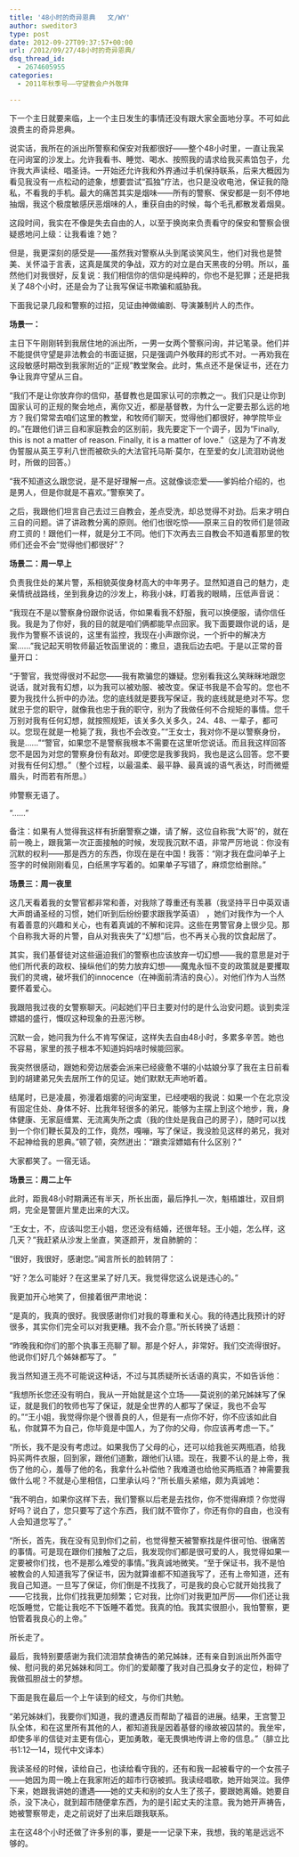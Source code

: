 ```yaml
---
title: '48小时的奇异恩典   文/WY'
author: sweditor3
type: post
date: 2012-09-27T09:37:57+00:00
url: /2012/09/27/48小时的奇异恩典/
dsq_thread_id:
  - 2674605955
categories:
  - 2011年秋季号——守望教会户外敬拜

---
```

下一个主日就要来临，上一个主日发生的事情还没有跟大家全面地分享。不可如此浪费主的奇异恩典。

说实话，我所在的派出所警察和保安对我都很好——整个48小时里，一直让我呆在问询室的沙发上。允许我看书、睡觉、喝水、按照我的请求给我买素馅包子，允许我大声读经、唱圣诗。一开始还允许我和外界通过手机保持联系，后来大概因为看见我没有一点松动的迹象，想要尝试“孤独”疗法，也只是没收电池，保证我的隐私，不看我的手机。最大的痛苦其实是烟味——所有的警察、保安都是一刻不停地抽烟，我这个极度敏感厌恶烟味的人，重获自由的时候，每个毛孔都散发着烟臭。

这段时间，我实在不像是失去自由的人，以至于换岗来负责看守的保安和警察会很疑惑地问上级：让我看谁？她？

但是，我更深刻的感受是——虽然我对警察从头到尾谈笑风生，他们对我也是赞美、关怀溢于言表，这真是属灵的争战，双方的对立是白天黑夜的分明。所以，虽然他们对我很好，反复说：我们相信你的信仰是纯粹的，你也不是犯罪；还是把我关了48个小时，还是会为了让我写保证书欺骗和威胁我。

下面我记录几段和警察的过招，见证由神做编剧、导演兼制片人的杰作。

**场景一：**

主日下午刚刚转到我居住地的派出所，一男一女两个警察问询，并记笔录。他们并不能提供守望是非法教会的书面证据，只是强调户外敬拜的形式不对。一再劝我在这段敏感时期改到我家附近的“正规”教堂聚会。此时，焦点还不是保证书，还在力争让我弃守望从三自。

“我们不是让你放弃你的信仰，基督教也是国家认可的宗教之一。我们只是让你到国家认可的正规的聚会地点，离你又近，都是基督教，为什么一定要去那么远的地方？我们常常去咱们这里的教堂，和牧师们聊天，觉得他们都很好，神学院毕业的。”在跟他们讲三自和家庭教会的区别前，我先要定下一个调子，因为“Finally, this is not a matter of reason. Finally, it is a matter of love.”（这是为了不肯发伪誓服从英王亨利八世而被砍头的大法官托马斯·莫尔，在至爱的女儿流泪劝说他时，所做的回答。）

“我不知道这么跟您说，是不是好理解一点。这就像谈恋爱——爹妈给介绍的，也是男人，但是你就是不喜欢。”警察笑了。

之后，我跟他们坦言自己去过三自教会，差点受洗，却总觉得不对劲。后来才明白三自的问题。讲了讲政教分离的原则。他们也很吃惊——原来三自的牧师们是领政府工资的！跟他们一样，就是分工不同。他们下次再去三自教会不知道看那里的牧师们还会不会“觉得他们都很好”？

**场景二：周一早上**

负责我住处的某片警，系相貌英俊身材高大的中年男子。显然知道自己的魅力，走亲情统战路线，坐到我身边的沙发上，称我小妹，盯着我的眼睛，压低声音说：

“我现在不是以警察身份跟你说话，你如果看我不舒服，我可以换便服，请你信任我。我是为了你好，我的目的就是咱们俩都能早点回家。我下面要跟你说的话，是我作为警察不该说的，这里有监控，我现在小声跟你说，一个折中的解决方案&#8230;&#8230;”我记起天明牧师最近牧函里说的：撒旦，退我后边去吧。于是以正常的音量开口：

“于警官，我觉得很对不起您——我有欺骗您的嫌疑。您别看我这么笑眯眯地跟您说话，就对我有幻想，以为我可以被劝服、被改变。保证书我是不会写的。您也不要为我找什么折中的办法。您的底线就是要我写保证，我的底线就是绝对不写。您就忠于您的职守，就像我也忠于我的职守，别为了我做任何不合规矩的事情。您千万别对我有任何幻想，就按照规矩，该关多久关多久，24、48、一辈子，都可以。您现在就是一枪毙了我，我也不会改变。”“王女士，我对你不是以警察身份，我是&#8230;&#8230;”“警官，如果您不是警察我根本不需要在这里听您说话。而且我这样回答您不是因为对您的警察身份有敌对。即便您是我爹我妈，我也是这么回答。您不要对我有任何幻想。”（整个过程，以最温柔、最平静、最真诚的语气表达，时而微蹙眉头，时而若有所思。）

帅警察无语了。

“&#8230;&#8230;”

备注：如果有人觉得我这样有折磨警察之嫌，请了解，这位自称我“大哥”的，就在前一晚上，跟我第一次正面接触的时候，发现我沉默不语，非常严厉地说：你没有沉默的权利——那是西方的东西，你现在是在中国！我答：“刚才我在盘问单子上签字的时候刚刚看见，白纸黑字写着的。如果单子写错了，麻烦您给删除。”

**场景三：周一夜里**

这几天看着我的女警官都非常和善，对我除了尊重还有羡慕（我坚持平日中英双语大声朗诵圣经的习惯，她们听到后纷纷要求跟我学英语） ，她们对我作为一个人有着善意的兴趣和关心，也有着真诚的不解和诧异。这些在男警官身上很少见。那个自称我大哥的片警，自从对我丧失了“幻想”后，也不再关心我的饮食起居了。

其实，我们基督徒对这些逼迫我们的警察也应该放弃一切幻想——我的意思是对于他们所代表的政权、操纵他们的势力放弃幻想——魔鬼永恒不变的政策就是要攫取我们的灵魂，破坏我们的innocence（在神面前清洁的良心）。对他们作为人当然要怀着爱心。

我跟陪我过夜的女警察聊天。问起她们平日主要对付的是什么治安问题。谈到卖淫嫖娼的盛行，慨叹这种现象的丑恶污秽。

沉默一会，她问我为什么不肯写保证，这样失去自由48小时，多累多辛苦。她也不容易，家里的孩子根本不知道妈妈啥时候能回家。

我突然很感动，跟她和旁边居委会派来已经疲惫不堪的小姑娘分享了我在主日前看到的胡建弟兄失去居所工作的见证。她们默默无声地听着。

结尾时，已是凌晨，弥漫着烟雾的问询室里，已经哽咽的我说：如果一个在北京没有固定住处、身体不好、比我年轻很多的弟兄，能够为主摆上到这个地步，我，身体健康、无家庭缠累、无流离失所之虞（我的住处是我自己的房子），随时可以找到一个你们鞭长莫及的工作，竟然，嘎嘣，写了保证，我没脸见这样的弟兄，我对不起神给我的恩典。”顿了顿，突然迸出：“跟卖淫嫖娼有什么区别？”

大家都笑了。一宿无话。

**场景三：周二上午**

此时，距我48小时期满还有半天，所长出面，最后挣扎一次，魁梧雄壮，双目炯炯，完全是警匪片里走出来的大汉。

“王女士，不，应该叫您王小姐，您还没有结婚，还很年轻。王小姐，怎么样，这几天？”我赶紧从沙发上坐直，笑逐颜开，发自肺腑的：

“很好，我很好，感谢您。”闻言所长的脸转阴了：

“好？怎么可能好？在这里呆了好几天。我觉得您这么说是违心的。”

我更加开心地笑了，但接着很严肃地说：

“是真的，我真的很好。我很感谢你们对我的尊重和关心。我的待遇比我预计的好很多，其实你们完全可以对我更糟。我不会介意。”所长转换了话题：

“昨晚我和你们的那个执事王亮聊了聊。那是个好人，非常好。我们交流得很好。他说你们好几个姊妹都写了。 ”

我当然知道王亮不可能说这种话，不过与其质疑所长话语的真实，不如告诉他：

“我想所长您还没有明白，我从一开始就是这个立场——莫说别的弟兄姊妹写了保证，就是我们的牧师也写了保证，就是全世界的人都写了保证，我也不会写的。”“王小姐，我觉得你是个很善良的人，但是有一点你不好，你不应该如此自私，你就算不为自己，你毕竟是中国人，为了你的父母，你应该再考虑一下。”

“所长，我不是没有考虑过。如果我伤了父母的心，还可以给我爸买两瓶酒，给我妈买两件衣服，回到家，跟他们道歉，跟他们认错。现在，我要不认的是上帝，我伤了他的心，羞辱了他的名，我拿什么补偿他？我难道也给他买两瓶酒？神需要我做什么呢？不就是心里相信，口里承认吗？”所长眉头紧缩，颇为真诚地：

“我不明白，如果你这样下去，我们警察以后老是去找你，你不觉得麻烦？你觉得好吗？说白了，您只要写了这个东西，我们就不管你了，你还有你的自由，也没有人会知道您写了。”

“所长，首先，我在没有见到你们之前，也觉得整天被警察找是件很可怕、很痛苦的事情。可是现在跟你们接触了之后，我发现你们都是很可爱的人，我觉得如果一定要被你们找，也不是那么难受的事情。”我真诚地微笑。“至于保证书，我不是怕被教会的人知道我写了保证书，因为就算谁都不知道我写了，还有上帝知道，还有我自己知道。一旦写了保证，你们倒是不找我了，可是我的良心它就开始找我了——它找我，比你们找我更加频繁；它对我，比你们对我更加严厉——你们还让我吃饭睡觉，它能让我吃不下饭睡不着觉。我真的怕。我其实很胆小，我怕警察，更怕管着我良心的上帝。”

所长走了。

最后，我特别要感谢为我们流泪禁食祷告的弟兄姊妹，还有亲自到派出所外面守候、慰问我的弟兄姊妹和同工。你们的爱颠覆了我对自己孤身女子的定位，粉碎了我做孤胆战士的梦想。

下面是我在最后一个上午读到的经文，与你们共勉。

“弟兄姊妹们，我要你们知道，我的遭遇反而帮助了福音的进展。结果，王宫警卫队全体，和在这里所有其他的人，都知道我是因着基督的缘故被囚禁的。我坐牢，却使多半的信徒对主更有信心，更加勇敢，毫无畏惧地传讲上帝的信息。”（腓立比书1:12—14，现代中文译本）

我读圣经的时候，读给自己，也读给看守我的，还有和我一起被看守的一个女孩子——她因为周一晚上在我家附近的超市行窃被抓。我读经唱歌，她开始哭泣。我停下来，她跟我讲她的遭遇——她的丈夫和别的女人生了孩子，要跟她离婚。她要自杀，没下决心，就到超市随便拿东西，为的是引起丈夫的注意。我为她开声祷告，她被警察带走，走之前说好了出来后跟我联系。

主在这48个小时还做了许多别的事，要是一一记录下来，我想，我的笔是远远不够的。